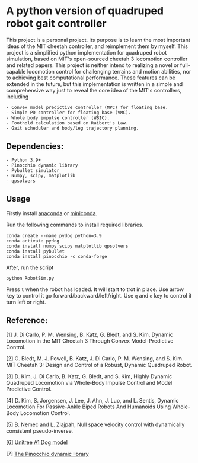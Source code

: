 # A python version of quadruped robot gait controller

This project is a personal project. Its purpose is to learn the most important ideas of the MIT cheetah controller, and reimplement them by myself. 
This project is a simplified python implementation for quadruped robot simulation, based on MIT's open-sourced cheetah 3 locomotion controller and related papers. This project is neither intend to realizing a novel or full-capable locomotion control for challenging terrains and motion abilities, nor to achieving best computational performance. These features can be extended in the future, but this implementation is written in a simple and comprehensive way just to reveal the core idea of the MIT's controllers, including 

    - Convex model predictive controller (MPC) for floating base. 
    - Simple PD controller for floating base (VMC). 
    - Whole body impulse controller (WBIC). 
    - Foothold calculation based on Raibert's Law.
    - Gait scheduler and body/leg trajectory planning.

## Dependencies:
    - Python 3.9+
    - Pinocchio dynamic library
    - Pybullet simulator
    - Numpy, scipy, matplotlib
    - qpsolvers

## Usage

Firstly install [anaconda](https://docs.anaconda.com/anaconda/install/index.html) or [miniconda](https://conda.io/projects/conda/en/latest/user-guide/install/index.html).

Run the following commands to install required libraries.
```
conda create --name pydog python=3.9
conda activate pydog
conda install numpy scipy matplotlib qpsolvers
conda install pybullet
conda install pinocchio -c conda-forge 
``` 
After, run the script
```
python RobotSim.py
```
Press `t` when the robot has loaded. It will start to trot in place. Use arrow key to control it go forward/backward/left/right. Use `q` and `e` key to control it turn left or right.

## Reference:
[1] J. Di Carlo, P. M. Wensing, B. Katz, G. Bledt, and S. Kim, Dynamic Locomotion in the MIT Cheetah 3 Through Convex Model-Predictive Control.

[2] G. Bledt, M. J. Powell, B. Katz,
J. Di Carlo, P. M. Wensing, and S. Kim. MIT Cheetah 3: Design and Control of a Robust, Dynamic Quadruped Robot.

[3] D. Kim, J. Di Carlo, B. Katz, G. Bledt, and S. Kim, Highly Dynamic Quadruped Locomotion via Whole-Body Impulse Control and Model Predictive Control.

[4] D. Kim, S. Jorgensen, J. Lee, J. Ahn, J. Luo, and L. Sentis, Dynamic Locomotion For Passive-Ankle Biped Robots And Humanoids Using Whole-Body Locomotion Control.

[5] B. Nemec and L. Zlajpah, Null space velocity control with dynamically consistent pseudo-inverse.

[6] [Unitree A1 Dog model](https://github.com/unitreerobotics/unitree_pybullet)

[7] [The Pinocchio dynamic library](https://github.com/stack-of-tasks/pinocchio)
